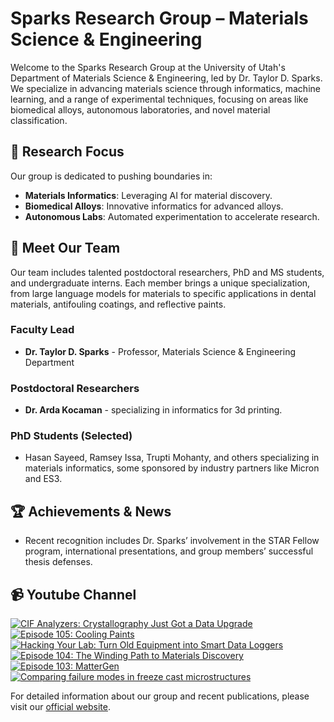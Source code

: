 # Sparks Research Group – Materials Science & Engineering

Welcome to the Sparks Research Group at the University of Utah's Department of Materials Science & Engineering, led by Dr. Taylor D. Sparks. We specialize in advancing materials science through informatics, machine learning, and a range of experimental techniques, focusing on areas like biomedical alloys, autonomous laboratories, and novel material classification.

## 🔬 **Research Focus**
Our group is dedicated to pushing boundaries in:
- **Materials Informatics**: Leveraging AI for material discovery.
- **Biomedical Alloys**: Innovative informatics for advanced alloys.
- **Autonomous Labs**: Automated experimentation to accelerate research.

## 👥 **Meet Our Team**
Our team includes talented postdoctoral researchers, PhD and MS students, and undergraduate interns. Each member brings a unique specialization, from large language models for materials to specific applications in dental materials, antifouling coatings, and reflective paints. 

### Faculty Lead
- **Dr. Taylor D. Sparks** - Professor, Materials Science & Engineering Department

### Postdoctoral Researchers
- **Dr. Arda Kocaman** - specializing in informatics for 3d printing.

### PhD Students (Selected)
- Hasan Sayeed, Ramsey Issa, Trupti Mohanty, and others specializing in materials informatics, some sponsored by industry partners like Micron and ES3.

## 🏆 **Achievements & News**
- Recent recognition includes Dr. Sparks’ involvement in the STAR Fellow program, international presentations, and group members’ successful thesis defenses.

## 📹 **Youtube Channel**
<!-- BEGIN YOUTUBE-CARDS -->
[![CIF Analyzers: Crystallography Just Got a Data Upgrade](https://ytcards.demolab.com/?id=SawTzNNrWac&title=CIF+Analyzers%3A+Crystallography+Just+Got+a+Data+Upgrade&lang=en&timestamp=1748981701&background_color=%230d1117&title_color=%23ffffff&stats_color=%23dedede&max_title_lines=1&width=250&border_radius=5 "CIF Analyzers: Crystallography Just Got a Data Upgrade")](https://www.youtube.com/watch?v=SawTzNNrWac)
[![Episode 105: Cooling Paints](https://ytcards.demolab.com/?id=qzsGFbyRJqo&title=Episode+105%3A+Cooling+Paints&lang=en&timestamp=1747913151&background_color=%230d1117&title_color=%23ffffff&stats_color=%23dedede&max_title_lines=1&width=250&border_radius=5 "Episode 105: Cooling Paints")](https://www.youtube.com/watch?v=qzsGFbyRJqo)
[![Hacking Your Lab: Turn Old Equipment into Smart Data Loggers](https://ytcards.demolab.com/?id=9EIL_9WB-y0&title=Hacking+Your+Lab%3A+Turn+Old+Equipment+into+Smart+Data+Loggers&lang=en&timestamp=1747807205&background_color=%230d1117&title_color=%23ffffff&stats_color=%23dedede&max_title_lines=1&width=250&border_radius=5 "Hacking Your Lab: Turn Old Equipment into Smart Data Loggers")](https://www.youtube.com/watch?v=9EIL_9WB-y0)
[![Episode 104: The Winding Path to Materials Discovery](https://ytcards.demolab.com/?id=pjzNOJizCiU&title=Episode+104%3A+The+Winding+Path+to+Materials+Discovery&lang=en&timestamp=1746700715&background_color=%230d1117&title_color=%23ffffff&stats_color=%23dedede&max_title_lines=1&width=250&border_radius=5 "Episode 104: The Winding Path to Materials Discovery")](https://www.youtube.com/watch?v=pjzNOJizCiU)
[![Episode 103: MatterGen](https://ytcards.demolab.com/?id=Ts1Lzc3T54I&title=Episode+103%3A+MatterGen&lang=en&timestamp=1745491799&background_color=%230d1117&title_color=%23ffffff&stats_color=%23dedede&max_title_lines=1&width=250&border_radius=5 "Episode 103: MatterGen")](https://www.youtube.com/watch?v=Ts1Lzc3T54I)
[![Comparing failure modes in freeze cast microstructures](https://ytcards.demolab.com/?id=wwHmHfWH0go&title=Comparing+failure+modes+in+freeze+cast+microstructures&lang=en&timestamp=1745474457&background_color=%230d1117&title_color=%23ffffff&stats_color=%23dedede&max_title_lines=1&width=250&border_radius=5 "Comparing failure modes in freeze cast microstructures")](https://www.youtube.com/watch?v=wwHmHfWH0go)
<!-- END YOUTUBE-CARDS -->

For detailed information about our group and recent publications, please visit our [official website](https://my.eng.utah.edu/~sparks/group.html).
